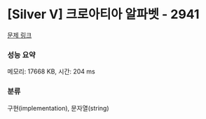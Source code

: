 # [Silver V] 크로아티아 알파벳 - 2941 

[문제 링크](https://www.acmicpc.net/problem/2941) 

### 성능 요약

메모리: 17668 KB, 시간: 204 ms

### 분류

구현(implementation), 문자열(string)

